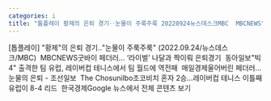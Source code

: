 ```yaml
---
categories: i
title: "톱플레이 황제의 은퇴 경기‥눈물이 주룩주룩 20220924뉴스데스크MBC  MBCNEWS"
---
```

[톱플레이] "황제"의 은퇴 경기‥"눈물이 주룩주룩" (2022.09.24/뉴스데스크/MBC)&nbsp;&nbsp;MBCNEWS굿바이 페더러… ‘라이벌’ 나달과 짝이뤄 은퇴경기&nbsp;&nbsp;동아일보"빅4" 출격한 팀 유럽, 레이버컵 테니스에서 팀 월드에 역전패&nbsp;&nbsp;매일경제울어버린 페더러… 눈물의 은퇴 - 조선일보&nbsp;&nbsp;The Chosunilbo조코비치 혼자 2승…레이버컵 테니스 이틀째 유럽이 8-4 리드&nbsp;&nbsp;한국경제Google 뉴스에서 전체 콘텐츠 보기